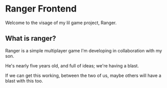 # Ranger Frontend

Welcome to the visage of my lil game project, Ranger.

## What is ranger?

Ranger is a simple multiplayer game I'm developing in collaboration with my son.

He's nearly five years old, and full of ideas; we're having a blast.

If we can get this working, between the two of us, maybe others will have a blast with this too.

